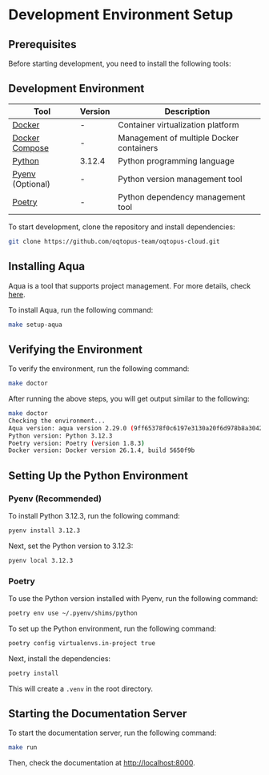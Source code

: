 
# Development Environment Setup

## Prerequisites

Before starting development, you need to install the following tools:

## Development Environment

| Tool                                          | Version                  | Description                           |
|------------------------------------------------|--------------------------|---------------------------------------|
| [Docker](https://docs.docker.com/get-docker/)  | -                        | Container virtualization platform     |
| [Docker Compose](https://docs.docker.com/compose/install/) | -            | Management of multiple Docker containers |
| [Python](https://www.python.org/downloads/)    | 3.12.4                   | Python programming language           |
| [Pyenv](https://github.com/pyenv/pyenv) (Optional) | -              | Python version management tool        |
| [Poetry](https://python-poetry.org/)           | -                        | Python dependency management tool     |

To start development, clone the repository and install dependencies:

```bash
git clone https://github.com/oqtopus-team/oqtopus-cloud.git
```

## Installing Aqua

Aqua is a tool that supports project management. For more details, check [here](https://aquaproj.github.io/).

To install Aqua, run the following command:

```bash
make setup-aqua
```

## Verifying the Environment

To verify the environment, run the following command:

```bash
make doctor
```

After running the above steps, you will get output similar to the following:

```bash
make doctor
Checking the environment...
Aqua version: aqua version 2.29.0 (9ff65378f0c6197e3130a20f6d978b8a3042b463)
Python version: Python 3.12.3
Poetry version: Poetry (version 1.8.3)
Docker version: Docker version 26.1.4, build 5650f9b

```

## Setting Up the Python Environment

### Pyenv (Recommended)

To install Python 3.12.3, run the following command:

```bash
pyenv install 3.12.3
```

Next, set the Python version to 3.12.3:

```bash
pyenv local 3.12.3
```

### Poetry

To use the Python version installed with Pyenv, run the following command:

```bash
poetry env use ~/.pyenv/shims/python
```

To set up the Python environment, run the following command:

```bash
poetry config virtualenvs.in-project true
```

Next, install the dependencies:

```bash
poetry install
```

This will create a `.venv` in the root directory.

## Starting the Documentation Server

To start the documentation server, run the following command:

```bash
make run
```

Then, check the documentation at [http://localhost:8000](http://localhost:8000).
